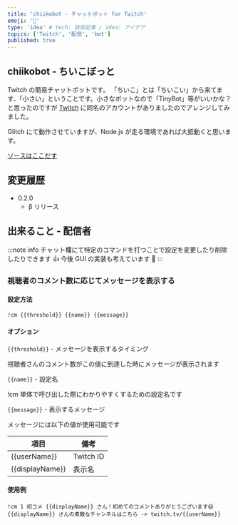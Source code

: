 ```yaml
---
title: 'chiikobot - チャットボット for Twitch'
emoji: '🤖'
type: 'idea' # tech: 技術記事 / idea: アイデア
topics: ['Twitch', '配信', 'bot']
published: true
---
```


## chiikobot - ちいこぼっと

Twitch の簡易チャットボットです。
「ちいこ」とは「ちいこい」から来てます、「小さい」ということです。小さなボットなので「TinyBot」等がいいかな？と思ったのですが [Twitch](https://twitch.tv) に同名のアカウントがありましたのでアレンジしてみました。

Glitch にて動作させていますが、Node.js が走る環境であれば大抵動くと思います。

[ソースはここだす](https://github.com/snicyme/chiikobot.git)

## 変更履歴

- 0.2.0
  - β リリース

## 出来ること - 配信者

:::note info
チャット欄にて特定のコマンドを打つことで設定を変更したり削除したりできます 👍
今後 GUI の実装も考えています 🤔
:::

### 視聴者のコメント数に応じてメッセージを表示する

#### 設定方法

```PlainText
!cm {{threshold}} {{name}} {{message}}
```

#### オプション

`{{threshold}}` - メッセージを表示するタイミング

視聴者さんのコメント数がこの値に到達した時にメッセージが表示されます

`{{name}}` - 設定名

!cm 単体で呼び出した際にわかりやすくするための設定名です

`{{message}}` - 表示するメッセージ

メッセージには以下の値が使用可能です

| 項目            | 備考      |
| --------------- | --------- |
| {{userName}}    | Twitch ID |
| {{displayName}} | 表示名    |

#### 使用例

```PlainText
!cm 1 初コメ {{displayName}} さん！初めてのコメントありがとうございます😄 {{displayName}} さんの素敵なチャンネルはこちら -> twitch.tv/{{userName}}
```
